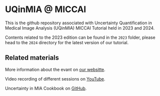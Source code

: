 # UQinMIA @ MICCAI

This is the github repository associated with Uncertainty Quantification in Medical Image Analysis (UQinMIA) MICCAI Tutorial held in 2023 and 2024. 

Contents related to the 2023 edition can be found in the `2023` folder, please head to the `2024` directory for the latest version of our tutorial. 

Related materials
---

More information about the evant on [our websitte](https://sites.google.com/view/uqinmia-miccai-2024/).

Video recording of different sessions on [YouTube](https://www.youtube.com/playlist?list=PLbpn0EkAHGYwEinEq484gYg89st-8Autt).

Uncertainty in MIA Cookbook on [GitHub](https://github.com/NataliiaMolch/uq-mia-cookbook).


